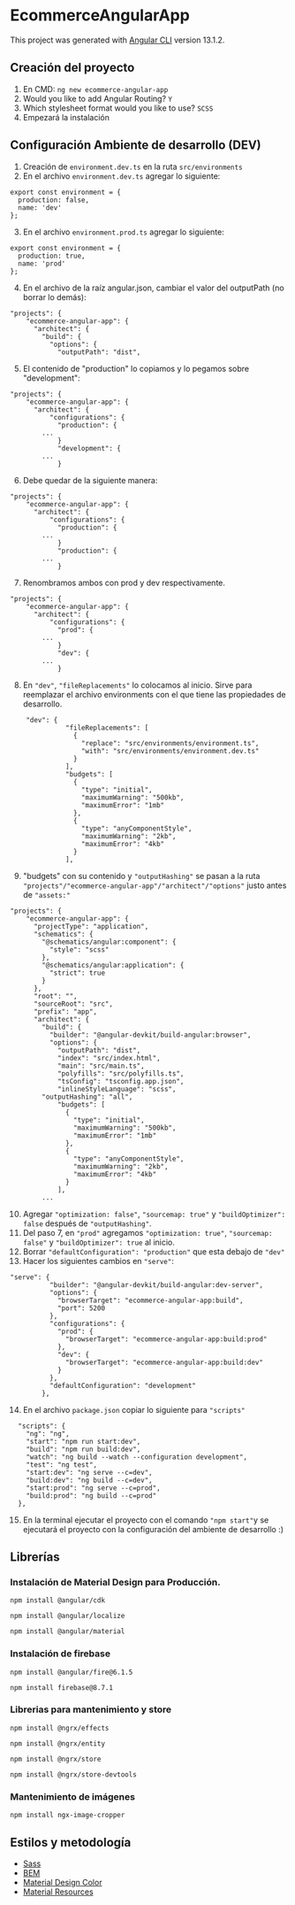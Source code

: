 # EcommerceAngularApp

This project was generated with [Angular CLI](https://github.com/angular/angular-cli) version 13.1.2.

## Creación del proyecto

1. En CMD: `ng new ecommerce-angular-app`
2. Would you like to add Angular Routing? `Y`
3. Which stylesheet format would you like to use? `SCSS`
4. Empezará la instalación

## Configuración Ambiente de desarrollo (DEV)

1. Creación de `environment.dev.ts` en la ruta `src/environments`
2. En el archivo `environment.dev.ts` agregar lo siguiente:
```
export const environment = {
  production: false,
  name: 'dev'
};
```
 
3. En el archivo `environment.prod.ts` agregar lo siguiente: 
```
export const environment = {
  production: true,
  name: 'prod'
};
```
4. En el archivo de la raíz angular.json, cambiar el valor del outputPath (no borrar lo demás):
```
"projects": {
    "ecommerce-angular-app": {
      "architect": {
        "build": {
          "options": {
            "outputPath": "dist",
```
5. El contenido de "production" lo copiamos y lo pegamos sobre "development":
```
"projects": {
    "ecommerce-angular-app": {
      "architect": {
          "configurations": {
            "production": {
		...
            }
            "development": {
		...
            }
```
6. Debe quedar de la siguiente manera:
```
"projects": {
    "ecommerce-angular-app": {
      "architect": {
          "configurations": {
            "production": {
		...
            }
            "production": {
		...
            }
```
7. Renombramos ambos con prod y dev respectivamente.
```
"projects": {
    "ecommerce-angular-app": {
      "architect": {
          "configurations": {
            "prod": {
		...
            }
            "dev": {
		...
            }
```
8. En `"dev"`, `"fileReplacements"` lo colocamos al inicio. Sirve para reemplazar el archivo environments con el que tiene las propiedades de desarrollo.
```
	"dev": {
              "fileReplacements": [
                {
                  "replace": "src/environments/environment.ts",
                  "with": "src/environments/environment.dev.ts"
                }
              ],
              "budgets": [
                {
                  "type": "initial",
                  "maximumWarning": "500kb",
                  "maximumError": "1mb"
                },
                {
                  "type": "anyComponentStyle",
                  "maximumWarning": "2kb",
                  "maximumError": "4kb"
                }
              ],
```
9. "budgets" con su contenido y `"outputHashing"` se pasan a la ruta `"projects"/"ecommerce-angular-app"/"architect"/"options"` justo antes de `"assets:"`
```
"projects": {
    "ecommerce-angular-app": {
      "projectType": "application",
      "schematics": {
        "@schematics/angular:component": {
          "style": "scss"
        },
        "@schematics/angular:application": {
          "strict": true
        }
      },
      "root": "",
      "sourceRoot": "src",
      "prefix": "app",
      "architect": {
        "build": {
          "builder": "@angular-devkit/build-angular:browser",
          "options": {
            "outputPath": "dist",
            "index": "src/index.html",
            "main": "src/main.ts",
            "polyfills": "src/polyfills.ts",
            "tsConfig": "tsconfig.app.json",
            "inlineStyleLanguage": "scss",
	    "outputHashing": "all",
            "budgets": [
              {
                "type": "initial",
                "maximumWarning": "500kb",
                "maximumError": "1mb"
              },
              {
                "type": "anyComponentStyle",
                "maximumWarning": "2kb",
                "maximumError": "4kb"
              }
            ],
	    ...
```
10. Agregar `"optimization: false"`, `"sourcemap: true"` y `"buildOptimizer": false` después de `"outputHashing"`.
11. Del paso 7, en `"prod"` agregamos `"optimization: true"`, `"sourcemap: false"` y `"buildOptimizer": true` al inicio.
12. Borrar `"defaultConfiguration": "production"` que esta debajo de `"dev"`
13. Hacer los siguientes cambios en `"serve"`:
```
"serve": {
          "builder": "@angular-devkit/build-angular:dev-server",
          "options": {
            "browserTarget": "ecommerce-angular-app:build",
            "port": 5200
          },
          "configurations": {
            "prod": {
              "browserTarget": "ecommerce-angular-app:build:prod"
            },
            "dev": {
              "browserTarget": "ecommerce-angular-app:build:dev"
            }
          },
          "defaultConfiguration": "development"
        },
```
14. En el archivo `package.json` copiar lo siguiente para `"scripts"`
```
  "scripts": {
    "ng": "ng",
    "start": "npm run start:dev",
    "build": "npm run build:dev",
    "watch": "ng build --watch --configuration development",
    "test": "ng test",
    "start:dev": "ng serve --c=dev",
    "build:dev": "ng build --c=dev",
    "start:prod": "ng serve --c=prod",
    "build:prod": "ng build --c=prod"
  },
```
15. En la terminal ejecutar el proyecto con el comando `"npm start"`y se ejecutará el proyecto con la configuración del ambiente de desarrollo :)

## Librerías

### Instalación de Material Design para Producción.
```
npm install @angular/cdk
```
```
npm install @angular/localize
```
```
npm install @angular/material
```

### Instalación de firebase
```
npm install @angular/fire@6.1.5
```
```
npm install firebase@8.7.1
```

### Librerias para mantenimiento y store
```
npm install @ngrx/effects
```
```
npm install @ngrx/entity
```
```
npm install @ngrx/store
```
```
npm install @ngrx/store-devtools
```

### Mantenimiento de imágenes
```
npm install ngx-image-cropper
```

## Estilos y metodología
* [Sass](https://sass-lang.com/)
* [BEM](https://en.bem.info/)
* [Material Design Color](https://material.io/design/color/the-color-system.html)
* [Material Resources](https://material.io/resources)
